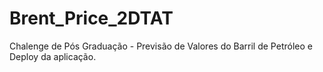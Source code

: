 # Brent_Price_2DTAT
Chalenge de Pós Graduação - Previsão de Valores do Barril de Petróleo e Deploy da aplicação.
